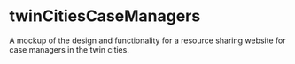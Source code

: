 # twinCitiesCaseManagers
A mockup of the design and functionality for a resource sharing website for case managers in the twin cities.
